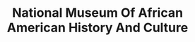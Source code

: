 ---
# This topic lives at
# https://digital.gov/topics/national-museum-of-african-american-history-and-culture

slug: "national-museum-of-african-american-history-and-culture"

# Topic Title
title: "National Museum Of African American History And Culture"

# description — keep it short and clear
summary: ""


# Weight
weight: 1

# For more information on managing topics,
# see https://github.com/GSA/digitalgov.gov/wiki
---